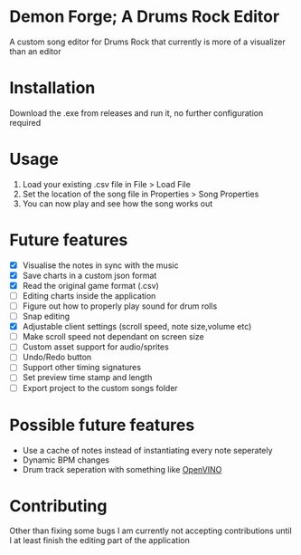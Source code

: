 # Demon Forge; A Drums Rock Editor

A custom song editor for Drums Rock that currently is more of a visualizer than an editor

# Installation

Download the .exe from releases and run it, no further configuration required

# Usage

1. Load your existing .csv file in File > Load File
2. Set the location of the song file in Properties > Song Properties
3. You can now play and see how the song works out

# Future features

- [x] Visualise the notes in sync with the music
- [x] Save charts in a custom json format
- [x] Read the original game format (.csv)
- [ ] Editing charts inside the application
- [ ] Figure out how to properly play sound for drum rolls
- [ ] Snap editing
- [x] Adjustable client settings (scroll speed, note size,volume etc)
- [ ] Make scroll speed not dependant on screen size
- [ ] Custom asset support for audio/sprites
- [ ] Undo/Redo button
- [ ] Support other timing signatures
- [ ] Set preview time stamp and length
- [ ] Export project to the custom songs folder

# Possible future features

* Use a cache of notes instead of instantiating every note seperately
* Dynamic BPM changes
* Drum track seperation with something like [OpenVINO](https://github.com/openvinotoolkit/openvino)

# Contributing

Other than fixing some bugs I am currently not accepting contributions until I at least finish the editing part of the application


